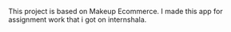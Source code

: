 This project is based on Makeup Ecommerce.
I made this app for assignment work that i got on internshala.

